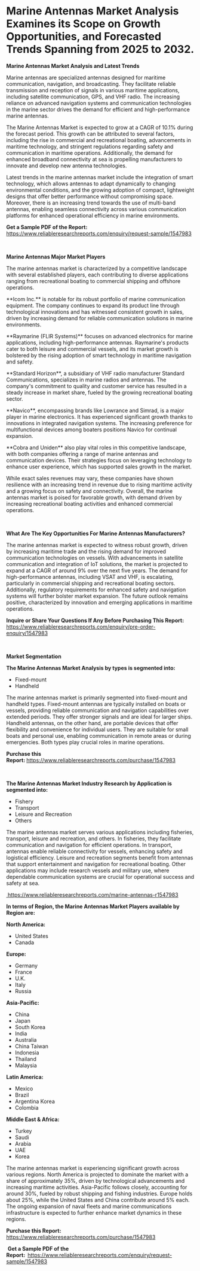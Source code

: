 <p><h1>Marine Antennas Market Analysis Examines its Scope on Growth Opportunities, and Forecasted Trends Spanning from 2025 to 2032.</h1></p><p><strong>Marine Antennas Market Analysis and Latest Trends</strong></p>
<p><p>Marine antennas are specialized antennas designed for maritime communication, navigation, and broadcasting. They facilitate reliable transmission and reception of signals in various maritime applications, including satellite communication, GPS, and VHF radio. The increasing reliance on advanced navigation systems and communication technologies in the marine sector drives the demand for efficient and high-performance marine antennas.</p><p>The Marine Antennas Market is expected to grow at a CAGR of 10.1% during the forecast period. This growth can be attributed to several factors, including the rise in commercial and recreational boating, advancements in maritime technology, and stringent regulations regarding safety and communication in maritime operations. Additionally, the demand for enhanced broadband connectivity at sea is propelling manufacturers to innovate and develop new antenna technologies.</p><p>Latest trends in the marine antennas market include the integration of smart technology, which allows antennas to adapt dynamically to changing environmental conditions, and the growing adoption of compact, lightweight designs that offer better performance without compromising space. Moreover, there is an increasing trend towards the use of multi-band antennas, enabling seamless connectivity across various communication platforms for enhanced operational efficiency in marine environments.</p></p>
<p><strong>Get a Sample PDF of the Report:&nbsp;</strong> <a href="https://www.reliableresearchreports.com/enquiry/request-sample/1547983?utm_campaign=2395&utm_medium=2&utm_source=Github&utm_content=ia&utm_term=16042025&utm_id=marine-antennas">https://www.reliableresearchreports.com/enquiry/request-sample/1547983</a></p>
<p>&nbsp;</p>
<p><strong>Marine Antennas Major Market Players</strong></p>
<p><p>The marine antennas market is characterized by a competitive landscape with several established players, each contributing to diverse applications ranging from recreational boating to commercial shipping and offshore operations.</p><p>**Icom Inc.** is notable for its robust portfolio of marine communication equipment. The company continues to expand its product line through technological innovations and has witnessed consistent growth in sales, driven by increasing demand for reliable communication solutions in marine environments.</p><p>**Raymarine (FLIR Systems)** focuses on advanced electronics for marine applications, including high-performance antennas. Raymarine's products cater to both leisure and commercial vessels, and its market growth is bolstered by the rising adoption of smart technology in maritime navigation and safety.</p><p>**Standard Horizon**, a subsidiary of VHF radio manufacturer Standard Communications, specializes in marine radios and antennas. The company's commitment to quality and customer service has resulted in a steady increase in market share, fueled by the growing recreational boating sector.</p><p>**Navico**, encompassing brands like Lowrance and Simrad, is a major player in marine electronics. It has experienced significant growth thanks to innovations in integrated navigation systems. The increasing preference for multifunctional devices among boaters positions Navico for continual expansion.</p><p>**Cobra and Uniden** also play vital roles in this competitive landscape, with both companies offering a range of marine antennas and communication devices. Their strategies focus on leveraging technology to enhance user experience, which has supported sales growth in the market.</p><p>While exact sales revenues may vary, these companies have shown resilience with an increasing trend in revenue due to rising maritime activity and a growing focus on safety and connectivity. Overall, the marine antennas market is poised for favorable growth, with demand driven by increasing recreational boating activities and enhanced commercial operations.</p></p>
<p>&nbsp;</p>
<p><strong>What Are The Key Opportunities For Marine Antennas Manufacturers?</strong></p>
<p><p>The marine antennas market is expected to witness robust growth, driven by increasing maritime trade and the rising demand for improved communication technologies on vessels. With advancements in satellite communication and integration of IoT solutions, the market is projected to expand at a CAGR of around 9% over the next five years. The demand for high-performance antennas, including VSAT and VHF, is escalating, particularly in commercial shipping and recreational boating sectors. Additionally, regulatory requirements for enhanced safety and navigation systems will further bolster market expansion. The future outlook remains positive, characterized by innovation and emerging applications in maritime operations.</p></p>
<p><strong>Inquire or Share Your Questions If Any Before Purchasing This Report:</strong> <a href="https://www.reliableresearchreports.com/enquiry/pre-order-enquiry/1547983?utm_campaign=2395&utm_medium=2&utm_source=Github&utm_content=ia&utm_term=16042025&utm_id=marine-antennas">https://www.reliableresearchreports.com/enquiry/pre-order-enquiry/1547983</a></p>
<p>&nbsp;</p>
<p><strong>Market Segmentation</strong></p>
<p><strong>The Marine Antennas Market Analysis by types is segmented into:</strong></p>
<p><ul><li>Fixed-mount</li><li>Handheld</li></ul></p>
<p><p>The marine antennas market is primarily segmented into fixed-mount and handheld types. Fixed-mount antennas are typically installed on boats or vessels, providing reliable communication and navigation capabilities over extended periods. They offer stronger signals and are ideal for larger ships. Handheld antennas, on the other hand, are portable devices that offer flexibility and convenience for individual users. They are suitable for small boats and personal use, enabling communication in remote areas or during emergencies. Both types play crucial roles in marine operations.</p></p>
<p><strong>Purchase this Report:&nbsp;</strong><a href="https://www.reliableresearchreports.com/purchase/1547983?utm_campaign=2395&utm_medium=2&utm_source=Github&utm_content=ia&utm_term=16042025&utm_id=marine-antennas">https://www.reliableresearchreports.com/purchase/1547983</a></p>
<p>&nbsp;</p>
<p><strong>The Marine Antennas Market Industry Research by Application is segmented into:</strong></p>
<p><ul><li>Fishery</li><li>Transport</li><li>Leisure and Recreation</li><li>Others</li></ul></p>
<p><p>The marine antennas market serves various applications including fisheries, transport, leisure and recreation, and others. In fisheries, they facilitate communication and navigation for efficient operations. In transport, antennas enable reliable connectivity for vessels, enhancing safety and logistical efficiency. Leisure and recreation segments benefit from antennas that support entertainment and navigation for recreational boating. Other applications may include research vessels and military use, where dependable communication systems are crucial for operational success and safety at sea.</p></p>
<p><a href="https://www.reliableresearchreports.com/marine-antennas-r1547983?utm_campaign=2395&utm_medium=2&utm_source=Github&utm_content=ia&utm_term=16042025&utm_id=marine-antennas">&nbsp;https://www.reliableresearchreports.com/marine-antennas-r1547983</a></p>
<p><strong>In terms of Region, the Marine Antennas Market Players available by Region are:</strong></p>
<p>
    <p> <strong> North America: </strong>
        <ul>
            <li>United States</li>
            <li>Canada</li>
        </ul>
        </p> 
    <p> <strong> Europe: </strong>
        <ul>
            <li>Germany</li>
            <li>France</li>
            <li>U.K.</li>
            <li>Italy</li>
            <li>Russia</li>
        </ul>
        </p> 
    <p> <strong> Asia-Pacific: </strong>
        <ul>
            <li>China</li>
            <li>Japan</li>
            <li>South Korea</li>
            <li>India</li>
            <li>Australia</li>
            <li>China Taiwan</li>
            <li>Indonesia</li>
            <li>Thailand</li>
            <li>Malaysia</li>
        </ul>
        </p> 
    <p> <strong> Latin America: </strong>
        <ul>
            <li>Mexico</li>
            <li>Brazil</li>
            <li>Argentina Korea</li>
            <li>Colombia</li>
        </ul>
        </p> 
    <p> <strong> Middle East & Africa: </strong>
        <ul>
            <li>Turkey</li>
            <li>Saudi</li>
            <li>Arabia</li>
            <li>UAE</li>
            <li>Korea</li>
        </ul>
    </p>
    </p>
<p><p>The marine antennas market is experiencing significant growth across various regions. North America is projected to dominate the market with a share of approximately 35%, driven by technological advancements and increasing maritime activities. Asia-Pacific follows closely, accounting for around 30%, fueled by robust shipping and fishing industries. Europe holds about 25%, while the United States and China contribute around 5% each. The ongoing expansion of naval fleets and marine communications infrastructure is expected to further enhance market dynamics in these regions.</p></p>
<p><strong>Purchase this Report: </strong><a href="https://www.reliableresearchreports.com/purchase/1547983?utm_campaign=2395&utm_medium=2&utm_source=Github&utm_content=ia&utm_term=16042025&utm_id=marine-antennas">https://www.reliableresearchreports.com/purchase/1547983</a></p>
<p>&nbsp;<strong>Get a Sample PDF of the Report:&nbsp;&nbsp;</strong><a href="https://www.reliableresearchreports.com/enquiry/request-sample/1547983?utm_campaign=2395&utm_medium=2&utm_source=Github&utm_content=ia&utm_term=16042025&utm_id=marine-antennas">https://www.reliableresearchreports.com/enquiry/request-sample/1547983</a></p>
<p><strong></strong></p>
<p><p></p><p></p><p></p></p>